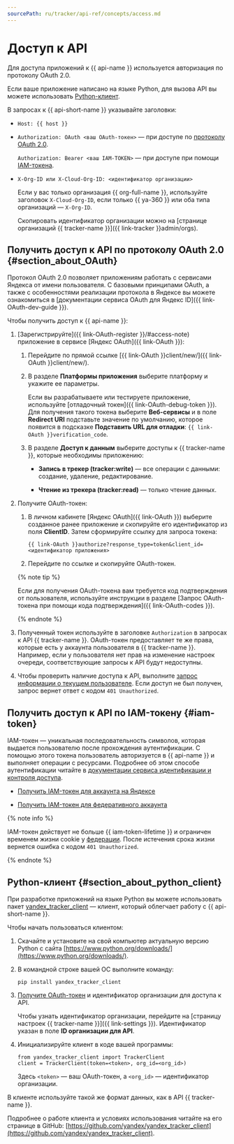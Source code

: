 ```yaml
---
sourcePath: ru/tracker/api-ref/concepts/access.md
---
```

# Доступ к API

Для доступа приложений к {{ api-name }} используется авторизация по протоколу OAuth 2.0.

Если ваше приложение написано на языке Python, для вызова API вы можете использовать [Python-клиент](#section_about_python_client).

В запросах к {{ api-short-name }} указывайте заголовки:

* `Host: {{ host }}`

* `Authorization: OAuth <ваш OAuth-токен>` — при доступе по [протоколу OAuth 2.0](#section_about_OAuth).

  `Authorization: Bearer <ваш IAM-TOKEN>` — при доступе при помощи [IAM-токена](#iam-token).

* `X-Org-ID или X-Cloud-Org-ID: <идентификатор организации>`

   Если у вас только организация {{ org-full-name }}, используйте заголовок `X-Cloud-Org-ID`, если только {{ ya-360 }} или оба типа организаций — `X-Org-ID`.

  
   Скопировать идентификатор организации можно на [странице организаций {{ tracker-name }}]({{ link-tracker }}admin/orgs).
    

## Получить доступ к API по протоколу OAuth 2.0 {#section_about_OAuth}

Протокол OAuth 2.0 позволяет приложениям работать с сервисами Яндекса от имени пользователя. С базовыми принципами OAuth, а также с особенностями реализации протокола в Яндексе вы можете ознакомиться в [документации сервиса OAuth для Яндекс ID]({{ link-OAuth-dev-guide }}).

Чтобы получить доступ к {{ api-name }}:


1. [Зарегистрируйте]({{ link-OAuth-register }}/#access-note) приложение в сервисе [Яндекс OAuth]({{ link-OAuth }}):

   1. Перейдите по прямой ссылке [{{ link-OAuth }}client/new/]({{ link-OAuth }}client/new/).

   1. В разделе **Платформы приложения** выберите платформу и укажите ее параметры.

      Если вы разрабатываете или тестируете приложение, используйте [отладочный токен]({{ link-OAuth-debug-token }}). Для получения такого токена выберите **Веб-сервисы** и в поле **Redirect URI** подставьте значение по умолчанию, которое появится в подсказке **Подставить URL для отладки**: `{{ link-OAuth }}verification_code`.

   1. В разделе **Доступ к данным** выберите доступы к {{ tracker-name }}, которые необходимы приложению:

      * **Запись в трекер (tracker:write)** — все операции с данными: создание, удаление, редактирование.
   
      * **Чтение из трекера (tracker:read)** — только чтение данных.

1. Получите OAuth-токен:
      
   1. В личном кабинете [Яндекс OAuth]({{ link-OAuth }}) выберите созданное ранее приложение и скопируйте его идентификатор из поля **ClientID**. Затем сформируйте ссылку для запроса токена:
      
      ```
      {{ link-OAuth }}authorize?response_type=token&client_id=<идентификатор приложения>
      ```
  
   1. Перейдите по ссылке и скопируйте OAuth-токен.

   {% note tip %}

   Если для получения OAuth-токена вам требуется код подтверждения от пользователя, используйте инструкции в разделе [Запрос OAuth-токена при помощи кода подтверждения]({{ link-OAuth-codes }}).

   {% endnote %}


1. Полученный токен используйте в заголовке `Authorization` в запросах к API {{ tracker-name }}. OAuth-токен предоставляет те же права, которые есть у аккаунта пользователя в {{ tracker-name }}. Например, если у пользователя нет прав на изменение настроек очереди, соответствующие запросы к API будут недоступны.

1. Чтобы проверить наличие доступа к API, выполните [запрос информации о текущем пользователе](../get-user-info.md).
   Если доступ не был получен, запрос вернет ответ с кодом `401 Unauthorized`.


## Получить доступ к API по IAM-токену {#iam-token}

IAM-токен — уникальная последовательность символов, которая выдается пользователю после прохождения аутентификации. С помощью этого токена пользователь авторизуется в {{ api-name }} и выполняет операции с ресурсами. Подробнее об этом способе аутентификации читайте в [документации сервиса идентификации и контроля доступа](../../iam/concepts/authorization/iam-token.md).

* [Получить IAM-токен для аккаунта на Яндексе](../../iam/operations/iam-token/create.md)

* [Получить IAM-токен для федеративного аккаунта](../../iam/operations/iam-token/create-for-federation.md)

{% note info %}

IAM-токен действует не больше {{ iam-token-lifetime }} и ограничен временем жизни cookie у [федерации](../../organization/concepts/add-federation.md). После истечения срока жизни вернется ошибка с кодом `401 Unauthorized`.

{% endnote %}


## Python-клиент {#section_about_python_client}

При разработке приложений на языке Python вы можете использовать пакет [yandex_tracker_client](https://github.com/yandex/yandex_tracker_client) — клиент, который облегчает работу с {{ api-short-name }}.

Чтобы начать пользоваться клиентом:

1. Скачайте и установите на свой компьютер актуальную версию Python с сайта [https://www.python.org/downloads/](https://www.python.org/downloads/).

1. В командной строке вашей ОС выполните команду:
    
    
    ```
    pip install yandex_tracker_client
    ```

    

1. [Получите OAuth-токен](#section_about_OAuth) и идентификатор организации для доступа к API.

   Чтобы узнать идентификатор организации, перейдите на [страницу настроек {{ tracker-name }}]({{ link-settings }}). Идентификатор указан в поле **ID организации для API**.

1. Инициализируйте клиент в коде вашей программы:

    ```
    from yandex_tracker_client import TrackerClient
    client = TrackerClient(token=<token>, org_id=<org_id>)
    ```

    Здесь `<token>` — ваш OAuth-токен, а `<org_id>` — идентификатор организации.

В клиенте используйте такой же формат данных, как в API {{ tracker-name }}.

Подробнее о работе клиента и условиях использования читайте на его странице в GitHub: [https://github.com/yandex/yandex_tracker_client](https://github.com/yandex/yandex_tracker_client).

